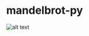 # mandelbrot-py
![alt text](https://github.com/riquex/mandelbrot-py/blob/main/img/c=963.png?raw=true)
